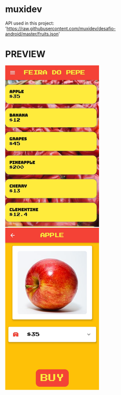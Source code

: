 # muxidev

API used in this project: 'https://raw.githubusercontent.com/muxidev/desafio-android/master/fruits.json'


# PREVIEW

<p float="left">
<img src="images/main_screen.jpg" width="300" /> 
<img src="images/details_screen.jpg" width="300" />
</p>
